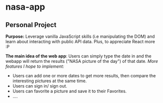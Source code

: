 # nasa-app

## Personal Project

**Purpose:** Leverage vanilla JavaScript skills (i.e manipulating the DOM) and learn about interacting with public API data. Plus, to appreciate React more :P

**The main idea of the web app**: Users can simply type the date in and the webapp will return the results ("NASA picture of the day") of that date. 
*More features I hope to implement:* 
- Users can add one or more dates to get more results, then compare the interesting pictures at the same time. 
- Users can sign in/ sign out.
- Users can favorite a picture and save it to their Favorites.
- ....


